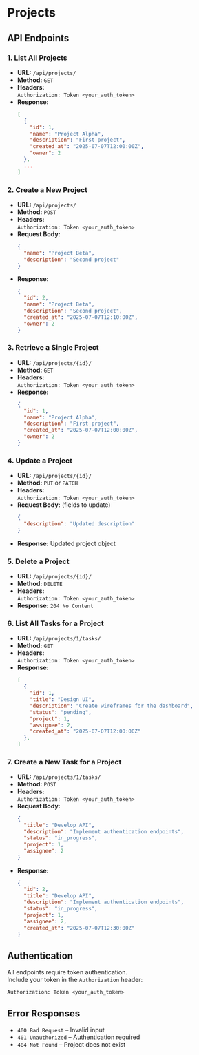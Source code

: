 # Projects

## API Endpoints

### 1. List All Projects

- **URL:** `/api/projects/`
- **Method:** `GET`
- **Headers:**  
  `Authorization: Token <your_auth_token>`
- **Response:**
    ```json
    [
      {
        "id": 1,
        "name": "Project Alpha",
        "description": "First project",
        "created_at": "2025-07-07T12:00:00Z",
        "owner": 2
      },
      ...
    ]
    ```

### 2. Create a New Project

- **URL:** `/api/projects/`
- **Method:** `POST`
- **Headers:**  
  `Authorization: Token <your_auth_token>`
- **Request Body:**
    ```json
    {
      "name": "Project Beta",
      "description": "Second project"
    }
    ```
- **Response:**
    ```json
    {
      "id": 2,
      "name": "Project Beta",
      "description": "Second project",
      "created_at": "2025-07-07T12:10:00Z",
      "owner": 2
    }
    ```

### 3. Retrieve a Single Project

- **URL:** `/api/projects/{id}/`
- **Method:** `GET`
- **Headers:**  
  `Authorization: Token <your_auth_token>`
- **Response:**
    ```json
    {
      "id": 1,
      "name": "Project Alpha",
      "description": "First project",
      "created_at": "2025-07-07T12:00:00Z",
      "owner": 2
    }
    ```

### 4. Update a Project

- **URL:** `/api/projects/{id}/`
- **Method:** `PUT` or `PATCH`
- **Headers:**  
  `Authorization: Token <your_auth_token>`
- **Request Body:** (fields to update)
    ```json
    {
      "description": "Updated description"
    }
    ```
- **Response:** Updated project object

### 5. Delete a Project

- **URL:** `/api/projects/{id}/`
- **Method:** `DELETE`
- **Headers:**  
  `Authorization: Token <your_auth_token>`
- **Response:** `204 No Content`


### 6. List All Tasks for a Project

- **URL:** `/api/projects/1/tasks/`
- **Method:** `GET`
- **Headers:**  
  `Authorization: Token <your_auth_token>`
- **Response:**
    ```json
    [
      {
        "id": 1,
        "title": "Design UI",
        "description": "Create wireframes for the dashboard",
        "status": "pending",
        "project": 1,
        "assignee": 2,
        "created_at": "2025-07-07T12:00:00Z"
      },
    ]
    ```

### 7. Create a New Task for a Project

- **URL:** `/api/projects/1/tasks/`
- **Method:** `POST`
- **Headers:**  
  `Authorization: Token <your_auth_token>`
- **Request Body:**
    ```json
    {
      "title": "Develop API",
      "description": "Implement authentication endpoints",
      "status": "in_progress",
      "project": 1,
      "assignee": 2
    }
    ```
- **Response:**
    ```json
    {
      "id": 2,
      "title": "Develop API",
      "description": "Implement authentication endpoints",
      "status": "in_progress",
      "project": 1,
      "assignee": 2,
      "created_at": "2025-07-07T12:30:00Z"
    }
    ```

## Authentication

All endpoints require token authentication.  
Include your token in the `Authorization` header:

```
Authorization: Token <your_auth_token>
```

## Error Responses

- `400 Bad Request` – Invalid input
- `401 Unauthorized` – Authentication required
- `404 Not Found` – Project does not exist